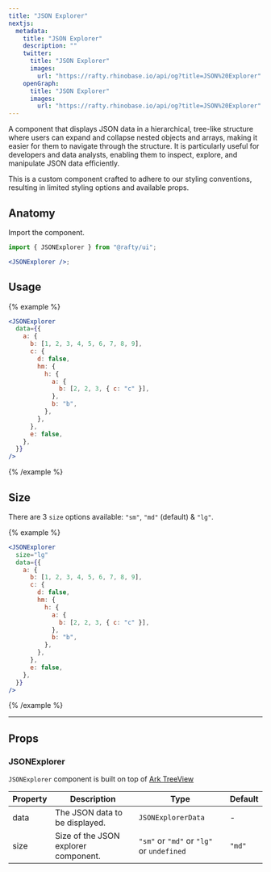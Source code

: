 ```yaml
---
title: "JSON Explorer"
nextjs:
  metadata:
    title: "JSON Explorer"
    description: ""
    twitter:
      title: "JSON Explorer"
      images:
        url: "https://rafty.rhinobase.io/api/og?title=JSON%20Explorer"
    openGraph:
      title: "JSON Explorer"
      images:
        url: "https://rafty.rhinobase.io/api/og?title=JSON%20Explorer"
---
```


A component that displays JSON data in a hierarchical, tree-like structure where users can expand and collapse nested objects and arrays, making it easier for them to navigate through the structure. It is particularly useful for developers and data analysts, enabling them to inspect, explore, and manipulate JSON data efficiently.

This is a custom component crafted to adhere to our styling conventions, resulting in limited styling options and available props.

## Anatomy

Import the component.

```jsx
import { JSONExplorer } from "@rafty/ui";

<JSONExplorer />;
```

## Usage

{% example %}

```jsx
<JSONExplorer
  data={{
    a: {
      b: [1, 2, 3, 4, 5, 6, 7, 8, 9],
      c: {
        d: false,
        hm: {
          h: {
            a: {
              b: [2, 2, 3, { c: "c" }],
            },
            b: "b",
          },
        },
      },
      e: false,
    },
  }}
/>
```

{% /example %}

## Size

There are 3 `size` options available: `"sm"`, `"md"` (default) & `"lg"`.

{% example %}

```jsx
<JSONExplorer
  size="lg"
  data={{
    a: {
      b: [1, 2, 3, 4, 5, 6, 7, 8, 9],
      c: {
        d: false,
        hm: {
          h: {
            a: {
              b: [2, 2, 3, { c: "c" }],
            },
            b: "b",
          },
        },
      },
      e: false,
    },
  }}
/>
```

{% /example %}

---

## Props

### JSONExplorer

`JSONExplorer` component is built on top of [Ark TreeView](https://ark-ui.com/react/docs/components/tree-view#api-reference)

| Property | Description                          | Type                                      | Default |
| -------- | ------------------------------------ | ----------------------------------------- | ------- |
| data     | The JSON data to be displayed.       | `JSONExplorerData`                        | -       |
| size     | Size of the JSON explorer component. | `"sm"` or `"md"` or `"lg"` or `undefined` | `"md"`  |
